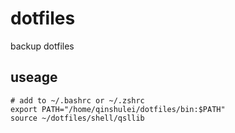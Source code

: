 # dotfiles
backup dotfiles

## useage
```
# add to ~/.bashrc or ~/.zshrc
export PATH="/home/qinshulei/dotfiles/bin:$PATH"
source ~/dotfiles/shell/qsllib
```
